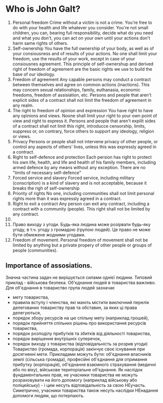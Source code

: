 # Who is John Galt?

1. Personal freedom
Crime without a victim is not a crime.  You're free to do with your health and life whatever you consider.  You're not small children, you can, bearing full responsibility, decide what do you need and what you don't, you can act on your own until your actions don't harm same rights of others.
2. Self-ownership
You have the full ownership of your body, as well as of your consiousness and of results of your actions.  No one shall limit your freedom, use the results of your work, except in case of your consiousnes agreement.  This principle of self-ownershup and derived right of freedom of agreement are the basic rights we use to build the base of our ideology.
3. Freedom of agreement
Any capable persons may conduct a contract between themselves and agree on common actions (inactions).  This may concern sexual relationships, family, euthanasia, economic freedoms, freedom of assisiation, etc.  Persons and people that aren't explicit sides of a contract shall not limit the freedom of agreement in any realm.
4. The right to freedom of opinion and expression
You have right to have any opinions and views.  Noone shall limit your right to your own point of view and right to express it.  Persons and people that aren't expilit sides of a contract shall not limit this right, introducce censorship, limits, suppress or, on contrary, force others to support any ideology, religion or views.
5. Privacy
Persons or people shall not intervene privacy of other people, or control any aspects of others' lives, unless this was expressly agreed in a contract.
6. Right to self-defence and protection
Each persion has right to protect his own life, health, and life and health of his family members, including armed defence by any means without any exception.  There are no "limits of necessary self-defence"
7. Forced service and slavery
Forced service, including military (conscription) is a kind of slavery and is not acceptable, because it breaks the righ of self-ownership
8. Priority of rights
No one, including communities shall not limit personal rights more than it was expressly agreed in a contract.
9. Right to exit a contract
Any person can exit any contract, including a contract with a community (people).  This right shall not be limited by any contract.
10. 
9. Право виходу з угоди.
Будь-яка людина може розірвати будь-яку угоду, в т.ч. угоду з громадою (групою людей). Це право не може бути обмежене жодними угодами.
10. Freedom of movement.
Personal freedom of movement shall not be limited by anything but a private propery of other people or groups of people (communities).

## Importance of assosiations.

Значна частина задач не вирішується силами однієї людини. Типовий приклад - військова безпека. Об'єднання людей в товариства важливо. Для об'єднання в товариство група людей зазначає
- мету товариства,
- правила вступу і членства, які мають містити виключний перелік делегованих товариству прав та обставин, за яких ці права делегуються,
- порядок збору ресурсів на цю спільну мету (наприклад грошей),
- порядок прийняття спільних рішень про використання ресурсів товариства,
- порядок розподілу прибутків та збитків від діяльності товариства,
- порядок вирішення внутрішніх суперечок,
- порядок виходу з товариства (відповідальність за розрив угоди)
Товариство (громада, корпорація) закінчує своє існування при досягненні мети.
Прикладами можуть бути: об'єднання власників землі (сільська громада), професійні об'єднання для отримання прибутку (корпорація), об'єднання взаємного страхування (медичні або по віку), військове територіальне об'єднання.
Як наслідок фундаментальних прав, не учасники товариства не можуть розраховувати на його допомогу (наприклад військову або поліцейську) - і цим несуть відповідальність за свою НЕучасть. Симетрично, учасники товариства також несуть наслідки НЕнадання допомоги людям, що потерпають.
